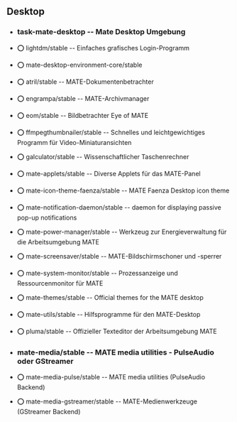 ##  Desktop

- ###  task-mate-desktop  -- Mate Desktop Umgebung

- :o:  lightdm/stable  --		Einfaches grafisches Login-Programm
- :o:  mate-desktop-environment-core/stable
- :o:  atril/stable  --		MATE-Dokumentenbetrachter
- :o:  engrampa/stable  --		MATE-Archivmanager 
- :o:  eom/stable  --			Bildbetrachter Eye of MATE 
- :o:  ffmpegthumbnailer/stable  --	Schnelles und leichtgewichtiges Programm für Video-Miniaturansichten 
- :o:  galculator/stable  --		Wissenschaftlicher Taschenrechner 
- :o:  mate-applets/stable  --		Diverse Applets für das MATE-Panel 
- :o:  mate-icon-theme-faenza/stable  -- MATE Faenza Desktop icon theme 
- :o:  mate-notification-daemon/stable  -- daemon for displaying passive pop-up notifications 
- :o:  mate-power-manager/stable  --	Werkzeug zur Energieverwaltung für die Arbeitsumgebung MATE 
- :o:  mate-screensaver/stable  --	MATE-Bildschirmschoner und -sperrer 
- :o:  mate-system-monitor/stable  --	Prozessanzeige und Ressourcenmonitor für MATE 
- :o:  mate-themes/stable  --		Official themes for the MATE desktop 
- :o:  mate-utils/stable  --		Hilfsprogramme für den MATE-Desktop 
- :o:  pluma/stable  --		Offizieller Texteditor der Arbeitsumgebung MATE 

- ###  mate-media/stable  --		MATE media utilities - PulseAudio oder GStreamer

- :o:  mate-media-pulse/stable  --	MATE media utilities (PulseAudio Backend)
- :o:  mate-media-gstreamer/stable  --	MATE-Medienwerkzeuge (GStreamer Backend) 
